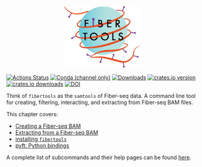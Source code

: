 
<p align="center">
<img src="../images/fiber_tools_teal.png" alt="fibertools-rs dark logo" width="200" class="center"/>
</p>

[![Actions Status](https://github.com/fiberseq/fibertools-rs/workflows/CI/badge.svg)](https://github.com/fiberseq/fibertools-rs/actions)
[![Conda (channel only)](https://img.shields.io/conda/vn/bioconda/fibertools-rs?color=green)](https://anaconda.org/bioconda/fibertools-rs)
[![Downloads](https://img.shields.io/conda/dn/bioconda/fibertools-rs?color=green)](https://anaconda.org/bioconda/fibertools-rs)
[![crates.io version](https://img.shields.io/crates/v/fibertools-rs)](https://crates.io/crates/fibertools-rs)
[![crates.io downloads](https://img.shields.io/crates/d/fibertools-rs?color=orange&label=downloads)](https://crates.io/crates/fibertools-rs)
[![DOI](https://zenodo.org/badge/517338593.svg)](https://zenodo.org/badge/latestdoi/517338593)

Think of `fibertools` as the `samtools` of Fiber-seq data. A command line tool for creating, filtering, interacting, and extracting from Fiber-seq BAM files.

This chapter covers:
- [Creating a Fiber-seq BAM](creating/creating.md)
- [Extracting from a Fiber-seq BAM](extracting/extracting.md)
- [installing `fibertools`](install.md)
- [pyft: Python bindings](pyft.md)

A complete list of subcommands and their help pages can be found [here](help.md).
